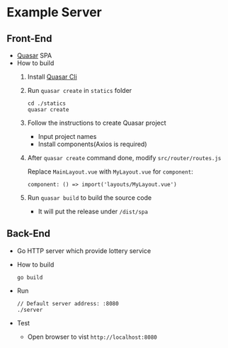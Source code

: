# Example Server

## Front-End
* [Quasar](https://quasar.dev/) SPA
* How to build
  1. Install [Quasar Cli](https://quasar.dev/quasar-cli/installation)
  2. Run `quasar create` in `statics` folder
     
     ```
     cd ./statics
     quasar create
     ```

  3. Follow the instructions to create Quasar project
     * Input project names
     * Install components(Axios is required)
  4. After `quasar create` command done, modify `src/router/routes.js`

     Replace `MainLayout.vue` with `MyLayout.vue` for `component`:

     `component: () => import('layouts/MyLayout.vue')`

  5. Run `quasar build` to build the source code
     * It will put the release under `/dist/spa`

## Back-End
* Go HTTP server which provide lottery service
* How to build
  
  ```
  go build
  ```
* Run
  
  ```
  // Default server address: :8080
  ./server
  ```

* Test
  * Open browser to vist `http://localhost:8080`
